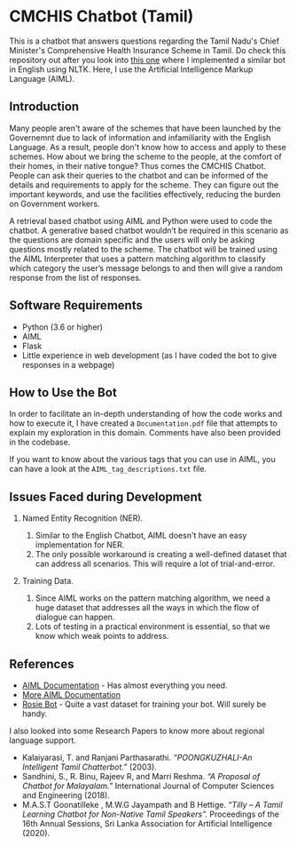 # CMCHIS Chatbot (Tamil)

This is a chatbot that answers questions regarding the Tamil Nadu's Chief Minister's Comprehensive Health Insurance Scheme in Tamil. Do check this repository out after you look into [this one](https://github.com/Sarvesh2k/CMCHIS_Chatbot_English) where I implemented a similar bot in English using NLTK. Here, I use the Artificial Intelligence Markup Language (AIML).

## Introduction

Many people aren't aware of the schemes that have been launched by the Governemnt due to lack of information and infamiliarity with the English Language. As a result, people don't know how to access and apply to these schemes. How about we bring the scheme to the people, at the comfort of their homes, in their native tongue? Thus comes the CMCHIS Chatbot. People can ask their queries to the chatbot and can be informed of the details and requirements to apply for the scheme. They can figure out the important keywords, and use the facilities effectively, reducing the burden on Government workers.

A retrieval based chatbot using AIML and Python were used to code the chatbot. A generative based chatbot wouldn’t be required in this scenario as the questions are domain specific and the users will only be asking questions mostly related to the scheme. The chatbot will be trained using the AIML Interpreter that uses a pattern matching algorithm  to classify which category the user’s message belongs to and then will give a random response from the list of responses.

## Software Requirements

- Python (3.6 or higher)
- AIML 
- Flask
- Little experience in web development (as I have coded the bot to give responses in a webpage)

## How to Use the Bot

In order to facilitate an in-depth understanding of how the code works and how to execute it, I have created a `Documentation.pdf` file that attempts to explain my exploration in this domain. Comments have also been provided in the codebase.

If you want to know about the various tags that you can use in AIML, you can have a look at the `AIML_tag_descriptions.txt` file.

## Issues Faced during Development

1.	Named Entity Recognition (NER).
      1. Similar to the English Chatbot, AIML doesn't have an easy implementation for NER.
      2. The only possible workaround is creating a well-defined dataset that can address all scenarios. This will require a lot of trial-and-error.

2.	Training Data.
      1. Since AIML works on the pattern matching algorithm, we need a huge dataset that addresses all the ways in which the flow of dialogue can happen.
      2. Lots of testing in a practical environment is essential, so that we know which weak points to address.

## References
- [AIML Documentation](http://www.aiml.foundation/doc.html) - Has almost everything you need.
- [More AIML Documentation](https://github.com/Calysto/aiml)
- [Rosie Bot](https://github.com/pandorabots/rosie) - Quite a vast dataset for training your bot. Will surely be handy.

I also looked into some Research Papers to know more about regional language support.
- Kalaiyarasi, T. and Ranjani Parthasarathi. *“POONGKUZHALI-An Intelligent Tamil Chatterbot.”* (2003).
- Sandhini, S., R. Binu, Rajeev R, and Marri Reshma. *“A Proposal of Chatbot for Malayalam.”* International Journal of Computer Sciences and Engineering (2018).
- M.A.S.T Goonatilleke , M.W.G Jayampath and B Hettige. *“Tilly – A Tamil Learning Chatbot for Non-Native Tamil Speakers”.* Proceedings of the 16th Annual Sessions, Sri Lanka Association for Artificial Intelligence (2020).
